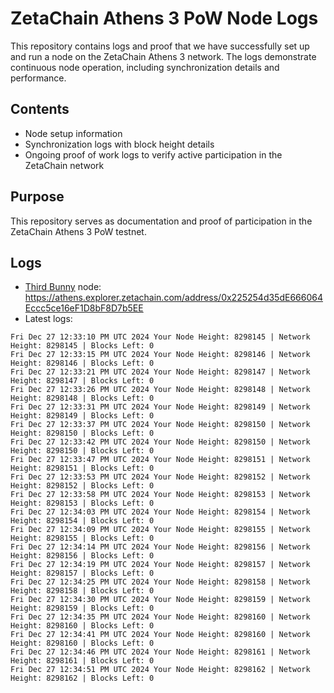 # ZetaChain Athens 3 PoW Node Logs
This repository contains logs and proof that we have successfully set up and run a node on the ZetaChain Athens 3 network. The logs demonstrate continuous node operation, including synchronization details and performance.

## Contents
- Node setup information
- Synchronization logs with block height details
- Ongoing proof of work logs to verify active participation in the ZetaChain network

## Purpose
This repository serves as documentation and proof of participation in the ZetaChain Athens 3 PoW testnet.

## Logs

- [Third Bunny](https://thirdbunny.xyz/) node: https://athens.explorer.zetachain.com/address/0x225254d35dE666064Eccc5ce16eF1D8bF8D7b5EE
- Latest logs:
```
Fri Dec 27 12:33:10 PM UTC 2024 Your Node Height: 8298145 | Network Height: 8298145 | Blocks Left: 0
Fri Dec 27 12:33:15 PM UTC 2024 Your Node Height: 8298146 | Network Height: 8298146 | Blocks Left: 0
Fri Dec 27 12:33:21 PM UTC 2024 Your Node Height: 8298147 | Network Height: 8298147 | Blocks Left: 0
Fri Dec 27 12:33:26 PM UTC 2024 Your Node Height: 8298148 | Network Height: 8298148 | Blocks Left: 0
Fri Dec 27 12:33:31 PM UTC 2024 Your Node Height: 8298149 | Network Height: 8298149 | Blocks Left: 0
Fri Dec 27 12:33:37 PM UTC 2024 Your Node Height: 8298150 | Network Height: 8298150 | Blocks Left: 0
Fri Dec 27 12:33:42 PM UTC 2024 Your Node Height: 8298150 | Network Height: 8298150 | Blocks Left: 0
Fri Dec 27 12:33:47 PM UTC 2024 Your Node Height: 8298151 | Network Height: 8298151 | Blocks Left: 0
Fri Dec 27 12:33:53 PM UTC 2024 Your Node Height: 8298152 | Network Height: 8298152 | Blocks Left: 0
Fri Dec 27 12:33:58 PM UTC 2024 Your Node Height: 8298153 | Network Height: 8298153 | Blocks Left: 0
Fri Dec 27 12:34:03 PM UTC 2024 Your Node Height: 8298154 | Network Height: 8298154 | Blocks Left: 0
Fri Dec 27 12:34:09 PM UTC 2024 Your Node Height: 8298155 | Network Height: 8298155 | Blocks Left: 0
Fri Dec 27 12:34:14 PM UTC 2024 Your Node Height: 8298156 | Network Height: 8298156 | Blocks Left: 0
Fri Dec 27 12:34:19 PM UTC 2024 Your Node Height: 8298157 | Network Height: 8298157 | Blocks Left: 0
Fri Dec 27 12:34:25 PM UTC 2024 Your Node Height: 8298158 | Network Height: 8298158 | Blocks Left: 0
Fri Dec 27 12:34:30 PM UTC 2024 Your Node Height: 8298159 | Network Height: 8298159 | Blocks Left: 0
Fri Dec 27 12:34:35 PM UTC 2024 Your Node Height: 8298160 | Network Height: 8298160 | Blocks Left: 0
Fri Dec 27 12:34:41 PM UTC 2024 Your Node Height: 8298160 | Network Height: 8298160 | Blocks Left: 0
Fri Dec 27 12:34:46 PM UTC 2024 Your Node Height: 8298161 | Network Height: 8298161 | Blocks Left: 0
Fri Dec 27 12:34:51 PM UTC 2024 Your Node Height: 8298162 | Network Height: 8298162 | Blocks Left: 0
```
